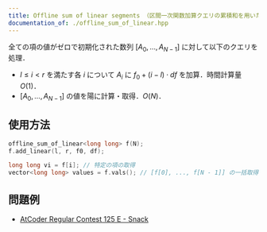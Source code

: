 ```yaml
---
title: Offline sum of linear segments （区間一次関数加算クエリの累積和を用いたオフライン処理）
documentation_of: ./offline_sum_of_linear.hpp
---
```


全ての項の値がゼロで初期化された数列 $[A_0, \dots, A_{N -1}]$ に対して以下のクエリを処理．

- $l \le i < r$ を満たす各 $i$ について $A_i$ に $f_0 + (i - l) \cdot df$ を加算．時間計算量 $O(1)$．
- $[A_0, \dots, A_{N - 1}]$ の値を陽に計算・取得．$O(N)$．

## 使用方法

```cpp
offline_sum_of_linear<long long> f(N);
f.add_linear(l, r, f0, df);

long long vi = f[i]; // 特定の項の取得
vector<long long> values = f.vals(); // [f[0], ..., f[N - 1]] の一括取得
```

## 問題例

- [AtCoder Regular Contest 125 E - Snack](https://atcoder.jp/contests/arc125/tasks/arc125_e)
